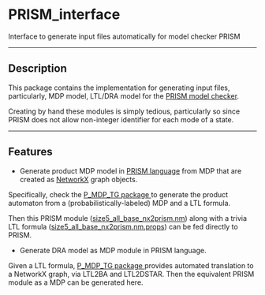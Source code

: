 PRISM_interface
========

Interface to generate input files automatically for model checker PRISM 

-----
Description
-----
This package contains the implementation for generating input files, particularly, MDP model, LTL/DRA model for the [PRISM model checker](http://www.prismmodelchecker.org).

Creating by hand these modules is simply tedious, particularly so since PRISM does not allow non-integer identifier for each mode of a state. 




-----
Features
-----
* Generate product MDP model in [PRISM language](http://www.prismmodelchecker.org/manual/ThePRISMLanguage/Example1) from MDP that are created as [NetworkX](https://networkx.github.io) graph objects.

 Specifically, check the [P_MDP_TG package ](https://github.com/MengGuo/P_MDP_TG/blob/master/case_study_data_to_prism.py) to generate the product automaton from a (probabilistically-labeled) MDP and a LTL formula.

 Then this PRISM module ([size5_all_base_nx2prism.nm](https://github.com/MengGuo/PRISM_interface/blob/master/data/size5_all_base_nx2prism.nm)) along with a trivia LTL formula ([size5_all_base_nx2prism.nm.props](https://github.com/MengGuo/PRISM_interface/blob/master/data/size5_all_base_nx2prism.nm.props)) can be fed directly to PRISM. 

* Generate DRA model as MDP module in PRISM language.

 Given a LTL formula, [P_MDP_TG package ](https://github.com/MengGuo/P_MDP_TG) provides automated translation to a NetworkX graph, via LTL2BA and LTL2DSTAR. Then the equivalent PRISM module as a MDP can be generated here. 
